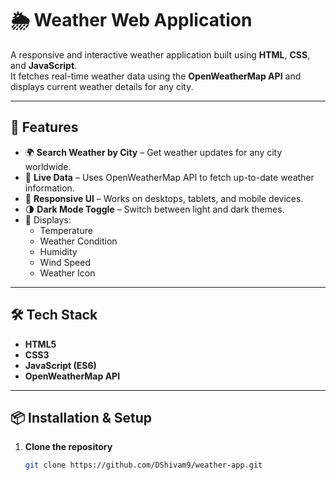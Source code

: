 # 🌦 Weather Web Application

A responsive and interactive weather application built using **HTML**, **CSS**, and **JavaScript**.  
It fetches real-time weather data using the **OpenWeatherMap API** and displays current weather details for any city.

---

## 🚀 Features

- 🌍 **Search Weather by City** – Get weather updates for any city worldwide.
- 📡 **Live Data** – Uses OpenWeatherMap API to fetch up-to-date weather information.
- 🎨 **Responsive UI** – Works on desktops, tablets, and mobile devices.
- 🌗 **Dark Mode Toggle** – Switch between light and dark themes.
- 💨 Displays:
  - Temperature
  - Weather Condition
  - Humidity
  - Wind Speed
  - Weather Icon

---

## 🛠️ Tech Stack

- **HTML5**
- **CSS3**
- **JavaScript (ES6)**
- **OpenWeatherMap API**

---

## 📦 Installation & Setup

1. **Clone the repository**
   ```bash
   git clone https://github.com/DShivam9/weather-app.git
